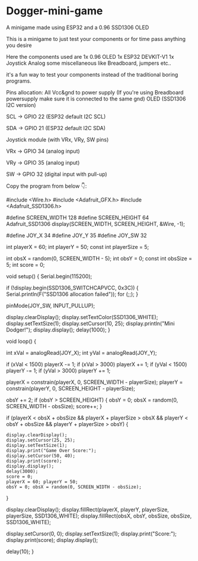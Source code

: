# Dogger-mini-game
A minigame made using ESP32 and a 0.96 SSD1306 OLED

This is a minigame to just test your components or for time pass anything you desire

Here the components used are 
1x 0.96 OLED
1x ESP32 DEVKIT-V1
1x Joystick Analog
some miscellaneous like Breadboard, jumpers etc..

it's a fun way to test your components instead of the traditional boring programs.

Pins allocation:
All Vcc&gnd to power supply 
(If you're using Breadboard powersupply make sure it is connected to the same gnd)
OLED (SSD1306 I2C version)


SCL → GPIO 22 (ESP32 default I2C SCL)

SDA → GPIO 21 (ESP32 default I2C SDA)

Joystick module (with VRx, VRy, SW pins)

VRx → GPIO 34 (analog input)

VRy → GPIO 35 (analog input)

SW → GPIO 32 (digital input with pull-up)


Copy the program from below 👇: 





#include <Wire.h>
#include <Adafruit_GFX.h>
#include <Adafruit_SSD1306.h>

#define SCREEN_WIDTH 128
#define SCREEN_HEIGHT 64
Adafruit_SSD1306 display(SCREEN_WIDTH, SCREEN_HEIGHT, &Wire, -1);


#define JOY_X 34
#define JOY_Y 35
#define JOY_SW 32


int playerX = 60;
int playerY = 50;
const int playerSize = 5;


int obsX = random(0, SCREEN_WIDTH - 5);
int obsY = 0;
const int obsSize = 5;
int score = 0;

void setup() {
  Serial.begin(115200);

  if (!display.begin(SSD1306_SWITCHCAPVCC, 0x3C)) {
    Serial.println(F("SSD1306 allocation failed"));
    for (;;);
  }
  
  pinMode(JOY_SW, INPUT_PULLUP);

  display.clearDisplay();
  display.setTextColor(SSD1306_WHITE);
  display.setTextSize(1);
  display.setCursor(10, 25);
  display.println("Mini Dodger!");
  display.display();
  delay(1000);
}

void loop() {
  
  int xVal = analogRead(JOY_X);
  int yVal = analogRead(JOY_Y);

  
  if (xVal < 1500) playerX -= 1;
  if (xVal > 3000) playerX += 1;
  if (yVal < 1500) playerY -= 1;
  if (yVal > 3000) playerY += 1;

  
  playerX = constrain(playerX, 0, SCREEN_WIDTH - playerSize);
  playerY = constrain(playerY, 0, SCREEN_HEIGHT - playerSize);

  
  obsY += 2;
  if (obsY > SCREEN_HEIGHT) {
    obsY = 0;
    obsX = random(0, SCREEN_WIDTH - obsSize);
    score++;
  }

  
  if (playerX < obsX + obsSize && playerX + playerSize > obsX &&
      playerY < obsY + obsSize && playerY + playerSize > obsY) {
    
    display.clearDisplay();
    display.setCursor(25, 25);
    display.setTextSize(1);
    display.print("Game Over Score:");
    display.setCursor(50, 40);
    display.print(score);
    display.display();
    delay(3000);
    score = 0;
    playerX = 60; playerY = 50;
    obsY = 0; obsX = random(0, SCREEN_WIDTH - obsSize);
  }

  
  display.clearDisplay();
  display.fillRect(playerX, playerY, playerSize, playerSize, SSD1306_WHITE);
  display.fillRect(obsX, obsY, obsSize, obsSize, SSD1306_WHITE);
  
  display.setCursor(0, 0);
  display.setTextSize(1);
  display.print("Score:");
  display.print(score);
  display.display();

  delay(10);
}



